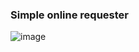 ### Simple online requester

![image](https://user-images.githubusercontent.com/41262469/173509277-7ccc22d1-2191-4655-8033-888fc7e14773.png)
